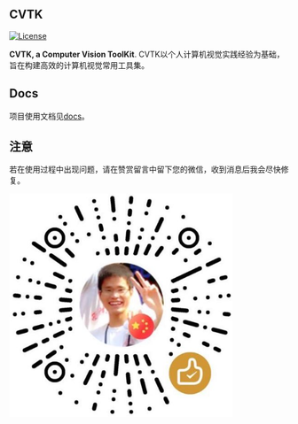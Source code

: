 ## CVTK

[![License](https://img.shields.io/badge/license-BSD-blue.svg)](../LICENSE)

**CVTK, a Computer Vision ToolKit**. CVTK以个人计算机视觉实践经验为基础，旨在构建高效的计算机视觉常用工具集。

## Docs

项目使用文档见[docs](https://yongyuan.name/cvtk/#/)。

## 注意

若在使用过程中出现问题，请在赞赏留言中留下您的微信，收到消息后我会尽快修复。

<div align="left">
  <img width="80%" alt="A small reward is highly appreciated! (#^.^#) Thank you~" src="docs/imgs/weipayimg.jpg">
</div>




